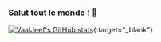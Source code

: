 ### Salut tout le monde ! 👋

<!--
**VaalJeef/VaalJeef** is a ✨ _special_ ✨ repository because its `README.md` (this file) appears on your GitHub profile.

Here are some ideas to get you started:

- 🔭 I’m currently working on ...
- 🌱 I’m currently learning ...
- 👯 I’m looking to collaborate on ...
- 🤔 I’m looking for help with ...
- 💬 Ask me about ...
- 📫 How to reach me: ...
- 😄 Pronouns: ...
- ⚡ Fun fact: ...
-->
<!-- ![VaalJeef's GitHub stats](https://github-readme-stats.vercel.app/api?username=vaaljeef&theme=onedark&show_icons=true) -->
[![VaalJeef's GitHub stats](https://github-readme-stats.vercel.app/api?username=vaaljeef&theme=onedark&show_icons=true)](https://www.linkedin.com/in/jeffrey-valentin){:target="_blank"}

